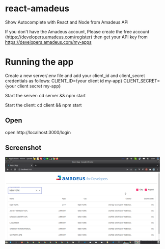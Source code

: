 # react-amadeus
Show Autocomplete with React and Node from Amadeus API

If you don't have the Amadeus account, Please create the free account (https://developers.amadeus.com/register)
then get your API key from https://developers.amadeus.com/my-apps

# Running the app
Create a new server/.env file and add your client_id and client_secret credentials as follows:
CLIENT_ID={your client id my-app}
CLIENT_SECRET={your client secret my-app}

Start the server:
cd server && npm start

Start the client:
cd client && npm start

## Open

open http://localhost:3000/login

## Screenshot
![alt text](https://github.com/advcha/images/blob/main/Screenshot%20at%202022-01-05%2022-07-36.png)